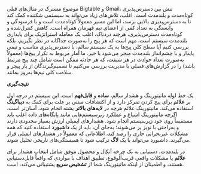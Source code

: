 موضوع مشترک در مثال‌های قبلی Bigtable و Gmail، تنش بین دسترس‌پذیری کوتاه‌مدت و بلندمدت است. اغلب، تلاش‌های زیاد می‌تواند به سیستمی شکننده کمک کند تا به دسترس‌پذیری بالایی برسد، اما این مسیر معمولاً کوتاه‌مدت است و با فرسودگی و وابستگی به تعداد کمی از اعضای تیم قهرمان همراه است. کاهش کنترل‌شده و کوتاه‌مدت دسترس‌پذیری، هرچند دردناک، اغلب یک معامله استراتژیک برای پایداری بلندمدت سیستم است. مهم است که هر پیج را به‌صورت جداگانه در نظر نگیریم، بلکه بررسی کنیم آیا سطح کلی پیج‌ها به یک سیستم سالم، با دسترس‌پذیری مناسب و تیمی پایدار و با چشم‌انداز بلندمدت منجر می‌شود یا خیر. ما آمار مربوط به تکرار پیج‌ها (معمولاً به‌صورت تعداد حوادث در هر شیفت، که هر حادثه ممکن است شامل چند پیج مرتبط باشد) را در گزارش‌های فصلی با مدیریت بررسی می‌کنیم تا تصمیم‌گیرندگان از بار پیجر و سلامت کلی تیم‌ها به‌روز بمانند.

**نتیجه‌گیری**

یک خط لوله مانیتورینگ و هشدار سالم، **ساده** و **قابل‌فهم** است. این سیستم در درجه اول بر **علائم** برای پیج کردن تمرکز دارد و از اکتشافات مبتنی بر علت برای کمک به **دیباگینگ** استفاده می‌کند. مانیتورینگ علائم هرچه در **لایه‌های بالاتر** پشته انجام شود، آسان‌تر است، اگرچه مانیتورینگ اشباع و عملکرد زیرسیستم‌هایی مانند پایگاه‌های داده اغلب باید مستقیماً روی خود زیرسیستم انجام شود. هشدارهای ایمیلی ارزش بسیار محدودی دارند و به‌راحتی با نویز پر می‌شوند؛ به‌جای آن، باید از یک **داشبورد** استفاده کنید که همه مشکلات غیربحرانی جاری را رصد کند، اطلاعاتی که معمولاً در هشدارهای ایمیلی قرار می‌گیرند. داشبورد می‌تواند با یک **لاگ** ترکیب شود تا همبستگی‌های تاریخی تحلیل شوند.

در بلندمدت، دستیابی به یک چرخه آنکال و محصول موفق شامل انتخاب هشدار برای **علائم** یا مشکلات واقعی قریب‌الوقوع، تطبیق اهداف با مواردی که واقعاً قابل‌دستیابی هستند، و اطمینان از اینکه مانیتورینگ شما از **تشخیص سریع** پشتیبانی می‌کند، است.